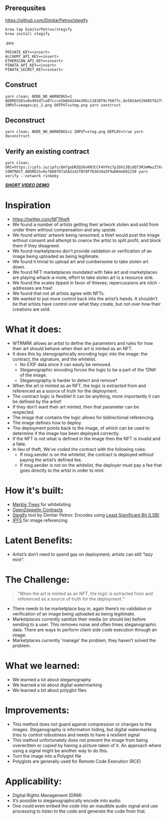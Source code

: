 ## Prerequsites
https://github.com/DimitarPetrov/stegify
```
brew tap DimitarPetrov/stegify
brew install stegify
```

.env
```
PRIVATE_KEY=<insert>
ALCHEMY_API_KEY=<insert>
ETHERSCAN_API_KEY=<insert>
PINATA_API_KEY=<insert>
PINATA_SECRET_KEY=<insert>
```
## Construct
```
yarn clean; NODE_NO_WARNINGS=1 ADDRESSES=0x493d7ca07ccce5b66d244e305c11838f9cf66ffc,0x5814e529d85fb2751d5df9a808ab12e06d1114a0,0xf39Fd6e51aad88F6F4ce6aB8827279cffFb92266 INPUT=images/pi_2.png OUTPUT=steg.png yarn construct
```
## Deconstruct
```
yarn clean; NODE_NO_WARNINGS=1 INPUT=steg.png DEPLOY=true yarn deconstruct
```
 ## Verify an existing contract
```
yarn clean; URI=https://ipfs.io/ipfs/QmTgobRZQ36vKMJCCF4VYhi7p1bh2JBidQ73MJmMwzZ7Xr CONTRACT_ADDRESS=0x7bD0707a5A3142fBf8Ff63634a5F9aD64e602230 yarn verify --network rinkeby
```

***[SHORT VIDEO DEMO](https://www.youtube.com/watch?v=ucK3RYQMlPE)***
# Inspiration
* https://twitter.com/NFTtheft
* We found a number of artists getting their artwork stolen and sold from under them without compensation and any upside.
* We found artists’ artwork being ransomed; a thief would post the image without consent and attempt to coerce the artist to split profit, and block them if they disagreed.
* We found marketplaces don’t provide validation or verification of an image being uploaded as being legitimate.
* We found it trivial to upload art and cumbersome to take stolen art down.
* We found NFT marketplaces inundated with fake art and marketplaces are playing whack-a-mole; effort to take stolen art is a resource sink.
* We found the scales tipped in favor of thieves; repercussions are nilch - addresses are free!
* We found that not all artists agree with NFTs.
* We wanted to put more control back into the artist’s hands. It shouldn’t be that artists have control over what they create, but not over how their creations are sold. 
# What it does:
* WTRMRK allows an artist to define the parameters and rules for how their art should behave when their art is minted as an NFT.
* It does this by stenographically encoding logic into the image: the contract, the signature, and the whitelist.
  * No EXIF data since it can easily be removed. 
  * Steganographic encoding forces the logic to be a part of the ‘DNA’ of the image.
  * Steganography is harder to detect and remove*
* When the art is minted as an NFT, the logic is extracted from and referenced as a source of truth for the deployment.
* The contract logic is flexible! It can be anything, more importantly it can be defined by the artist!
* If they don’t want their art minted, then that parameter can be respected.
* The image that contains the logic allows for bidirectional referencing. 
* The image defines how to deploy. 
* The deployment points back to the image, of which can be used to determine if the image has been deployed correctly. 
* If the NFT is not what is defined in the image then the NFT is invalid and a fake. 
* In lieu of theft, We’ve coded the contract with the following rules:
  * If msg.sender is on the whitelist, the contract is deployed without paying the artist’s defined fee.
  * If msg.sender is not on the whitelist, the deployer must pay a fee that goes directly to the artist in order to mint.
# How it's built:
* [Merkle Trees](https://en.wikipedia.org/wiki/Merkle_tree) for whitelisting
* [OpenZeppelin Contracts](https://openzeppelin.com/contracts/)
* [Stegify](https://github.com/DimitarPetrov/stegify) tool by Dimitar Petrov. Encodes using [Least Significant Bit (LSB)](https://en.wikipedia.org/wiki/Bit_numbering#Least_significant_bit_in_digital_steganography)
* [IPFS](https://ipfs.io/) for image referencing
# Latent Benefits:
* Artist’s don’t need to spend gas on deployment; artists can still “lazy mint”.
# The Challenge:
> “When the art is minted as an NFT, the logic is extracted from and referenced as a source of truth for the deployment.”
* There needs to be marketplace buy in, again there’s no validation or verification of an image being uploaded as being legitimate.
* Marketplaces currently sanitize their media (or should be) before sending to a user. This removes noise and often times steganographic data. There are ways to perform client side code execution through an image.
* Marketplaces currently ‘manage’ the problem, they haven’t solved the problem.
# What we learned:
* We learned a lot about steganography
* We learned a lot about digital watermarking
* We learned a bit about polyglot files
# Improvements:
* This method does not guard against compression or changes to the images. Steganography is information hiding, but digital watermarking tries to control robustness and needs to have a resilient signal 
* This method unfortunately does not prevent the image from being overwritten or copied by having a picture taken of it. An approach where using a signal might be another way to do this.
* Turn the image into a Polyglot file
* Polyglots are generally used for Remote Code Execution (RCE)

# Applicability:
* Digital Rights Management (DRM)
* It’s possible to steganographically encode into audio.
* One could even embed the code into an inaudible audio signal and use processing to listen to the code and generate the code from that.
